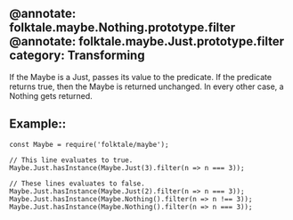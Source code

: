 @annotate: folktale.maybe.Nothing.prototype.filter
@annotate: folktale.maybe.Just.prototype.filter
category: Transforming
---

If the Maybe is a Just, passes its value to the predicate. If the predicate
returns true, then the Maybe is returned unchanged. In every other case,
a Nothing gets returned.

## Example::

    const Maybe = require('folktale/maybe');

    // This line evaluates to true.
    Maybe.Just.hasInstance(Maybe.Just(3).filter(n => n === 3));

    // These lines evaluates to false.
    Maybe.Just.hasInstance(Maybe.Just(2).filter(n => n === 3));
    Maybe.Just.hasInstance(Maybe.Nothing().filter(n => n !== 3));
    Maybe.Just.hasInstance(Maybe.Nothing().filter(n => n === 3));

